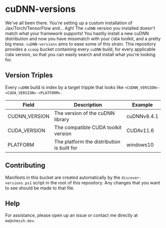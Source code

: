 # cuDNN-versions

We've all been there.  You're setting up a custom installation of Jax/Torch/TensorFlow and... Agh! The `cuDNN` version you installed doesn't match what your framework supports!  You hastily install a new cuDNN distribution and now you have missmatch with your `CUDA` toolkit, and a pretty big mess.  `cuDNN-versions` aims to ease some of this strain.  This repository provides a `scoop` bucket containing every `cuDNN` build, for every applicable `CUDA` version, so that you can easily search and install what you're looking for.

## Version Triples
Every `cuDNN` build is index by a target tripple that looks like `<CUDNN_VERSION>-<CUDA_VERSION>-<PLATFORM>`.

| Field         | Description                                | Example     |
| ------------- | ------------------------------------------ | ----------- |
| CUDNN_VERSION | The version of the cuDNN library           | cuDNNv8.4.1 |
| CUDA_VERSION  | The compatible CUDA toolkit version        | CUDAv11.6   |
| PLATFORM      | The platform the distribution is built for | windows10   |

## Contributing
Manifests in this bucket are created automatically by the `discover-versions.ps1` script in the root of this repository.  Any changes that you want to see should be made to that file.

## Help
For assistance, please open up an issue or contact me directly at `me@shmish.dev`.